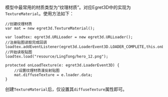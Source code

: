 
模型中最常用的材质类型为“纹理材质”。对应Egret3D中的实现为`TextureMaterial`。使用方法如下：


```
//创建纹理材质
var mat = new egret3d.TextureMaterial();

var loadtex: egret3d.URLLoader = new egret3d.URLLoader();
//注册贴图读取完成回调
loadtex.addEventListener(egret3d.LoaderEvent3D.LOADER_COMPLETE,this.onLoadTexture,this);
//开始读取贴图 
loadtex.load("resource/LingTong/hero_12.png");
        
protected onLoadTexture(e: egret3d.LoaderEvent3D) {
	//设置纹理材质漫反射贴图
	mat.diffuseTexture = e.loader.data;
}
```

创建`TextureMaterial`后，仅设置其`diffuseTexture`属性即可。
